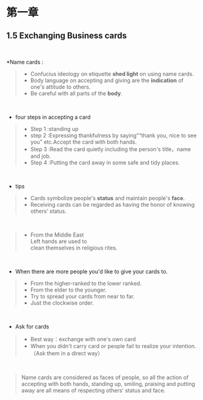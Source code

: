 # 第一章
## 1.5 Exchanging Business cards


<br>

*Name cards :
>+ Confucius ideology on etiquette **shed light** on using name cards.<br>
>+ Body language on accepting and giving are the **indication** of one's attitude to others.<br>
>+ Be careful with all parts of the **body**.<br>

<br>

* four steps in accepting a card
>+ Step 1 :standing up<br>
>+ step 2 :Expressing thankfulness by saying"“thank you, nice to see you” etc.Accept the card with both hands.<br>
>+ Step 3 :Read the card quietly including the person's title，name and job.<br>
>+ Step 4 :Putting the card away in some safe and tidy places.<br>

<br>

* tips
>+ Cards symbolize people's **status** and maintain people's **face**.
>+ Receiving cards can be regarded as having the honor of knowing others’ status.

<br>

>+ From the Middle East<br>
> Left hands are used to<br>
> clean themselves in religious rites.<br>

<br>

* When there are more people you'd like to give your cards to.<br>
>+ From the higher-ranked to the lower ranked.<br>
>+ From the elder to the younger.<br>
>+ Try to spread your cards from near to far.<br>
>+ Just the clockwise order.<br>

<br>

* Ask for cards<br>
>+ Best way：exchange with one's own card<br>
>+ When you didn't carry card or people fail to realize your intention.（Ask them in a direct way）<br>

<br>

>Name cards are considered as faces of people, so all the action of accepting with both hands, standing up, smiling, praising and putting away are all means of respecting others’ status and face.